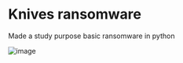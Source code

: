 # Knives ransomware
Made a study purpose basic ransomware in python

![image](https://user-images.githubusercontent.com/67469148/199636118-493d4863-c7ac-4aec-81e2-789687cbb38b.png)

